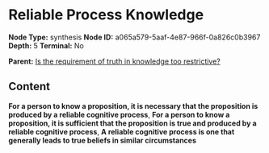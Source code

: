 # Reliable Process Knowledge

**Node Type:** synthesis
**Node ID:** a065a579-5aaf-4e87-966f-0a826c0b3967
**Depth:** 5
**Terminal:** No

**Parent:** [Is the requirement of truth in knowledge too restrictive?](is-the-requirement-of-truth-in-knowledge-too-restrictive-antithesis-d759ee48-3411-489a-a176-f9d73cbf47eb.md)

## Content

**For a person to know a proposition, it is necessary that the proposition is produced by a reliable cognitive process**, **For a person to know a proposition, it is sufficient that the proposition is true and produced by a reliable cognitive process**, **A reliable cognitive process is one that generally leads to true beliefs in similar circumstances**
